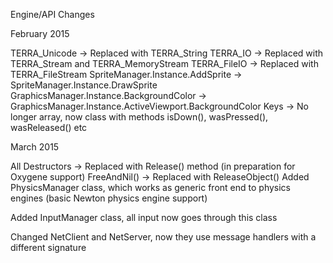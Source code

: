 Engine/API Changes

February 2015

TERRA_Unicode -> Replaced with TERRA_String
TERRA_IO -> Replaced with TERRA_Stream and TERRA_MemoryStream
TERRA_FileIO -> Replaced with TERRA_FileStream
SpriteManager.Instance.AddSprite ->  SpriteManager.Instance.DrawSprite
GraphicsManager.Instance.BackgroundColor -> GraphicsManager.Instance.ActiveViewport.BackgroundColor
Keys -> No longer array, now class with methods isDown(), wasPressed(), wasReleased() etc

March 2015

All Destructors -> Replaced with Release() method (in preparation for Oxygene support)
FreeAndNil() -> Replaced with ReleaseObject()
Added PhysicsManager class, which works as generic front end to physics engines (basic Newton physics engine support)

Added InputManager class, all input now goes through this class

Changed NetClient and NetServer, now they use message handlers with a different signature